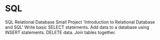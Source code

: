 # SQL
SQL Relational Database
Small Project 'Introduction to Relational Database and SQL'
Write basic SELECT statements.
Add data to a database using INSERT statements.
DELETE data.
Join tables together.
